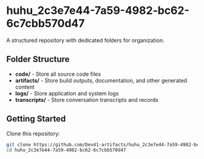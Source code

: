 # huhu_2c3e7e44-7a59-4982-bc62-6c7cbb570d47
A structured repository with dedicated folders for organization.

## Folder Structure

- **code/** - Store all source code files
- **artifacts/** - Store build outputs, documentation, and other generated content
- **logs/** - Store application and system logs
- **transcripts/** - Store conversation transcripts and records

## Getting Started

Clone this repository:
```bash
git clone https://github.com/Dev41-artifacts/huhu_2c3e7e44-7a59-4982-bc62-6c7cbb570d47
cd huhu_2c3e7e44-7a59-4982-bc62-6c7cbb570d47
```
